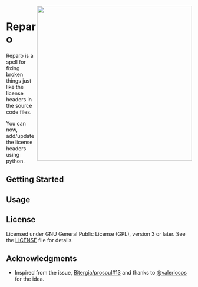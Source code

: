 <img src="https://i.giphy.com/media/a7YgSxUiLzCCs/giphy.webp" width="420" align="right">

# Reparo

Reparo is a spell for fixing broken things just like the license headers in the source code files.

You can now, add/update the license headers using python. 

## Getting Started


## Usage


## License

Licensed under GNU General Public License (GPL), version 3 or later. See the [LICENSE](LICENSE) file for details.

## Acknowledgments

- Inspired from the issue, [Bitergia/prosoul#13](https://github.com/Bitergia/prosoul/issues/13) and thanks to [@valeriocos](https://github.com/valeriocos) for the idea.
